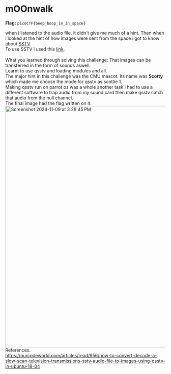 
# mOOnwalk

**Flag:** `picoCTF{beep_boop_im_in_space}`

when i listened to the audio file. it didn't give me much of a hint. Then when i looked at the hint of how images were sent from the space i got to know about [SSTV](https://en.wikipedia.org/wiki/Slow-scan_television).<br>
To use SSTV i used this [link](https://ourcodeworld.com/articles/read/956/how-to-convert-decode-a-slow-scan-television-transmissions-sstv-audio-file-to-images-using-qsstv-in-ubuntu-18-04).<br>
<br>
What you learned through solving this challenge:
That images can be transferred in the form of sounds aswell.<br>
Learnt to use qsstv and loading modules and all.<br>
The major hint in this challenge was the CMU mascot. Its name was **Scotty** which made me choose the mode for qsstv as scottie 1.<br>
Making qsstv run on parrot os was a whole another task i had to use a different software to trap audio from my sound card then make qsstv catch that audio from the null channel.<br>
The final image had the flag written on it.<br>
<img width="758" alt="Screenshot 2024-11-09 at 3 28 45 PM" src="https://github.com/user-attachments/assets/bdd1ca7f-24e6-4f2f-a704-f147c3b55fe9">
<br>
References.<br>
https://ourcodeworld.com/articles/read/956/how-to-convert-decode-a-slow-scan-television-transmissions-sstv-audio-file-to-images-using-qsstv-in-ubuntu-18-04
